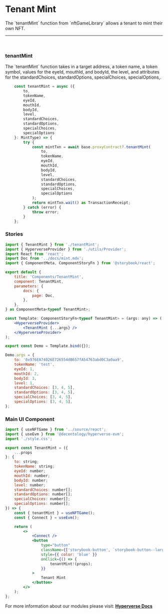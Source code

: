 # Tenant Mint
<p> The `tenantMint` function from `nftGameLibrary` allows a tenant to mint their own NFT. </p>

---

<br>

### tenantMint

<p> The `tenantMint` function takes in a target address, a token name, a token symbol, values for the eyeId, mouthId, and bodyId, the level, and attributes for the standardChoices, standardOptions, specialChoices, specialOptions,. </p>

```jsx
	const tenantMint = async ({
		to,
		tokenName,
		eyeId,
		mouthId,
		bodyId,
		level,
		standardChoices,
		standardOptions,
		specialChoices,
		specialOptions
	}: MintType) => {
		try {
			const mintTxn = await base.proxyContract?.tenantMint(
				to,
				tokenName,
				eyeId,
				mouthId,
				bodyId,
				level,
				standardChoices,
				standardOptions,
				specialChoices,
				specialOptions
			);
			return mintTxn.wait() as TransactionReceipt;
		} catch (error) {
			throw error;
		}
	};
```

### Stories

```jsx
import { TenantMint } from './tenantMint';
import { HyperverseProvider } from './utils/Provider';
import React from 'react';
import Doc from '../docs/mint.mdx';
import { ComponentMeta, ComponentStoryFn } from '@storybook/react';

export default {
	title: 'Components/TenantMint',
	component: TenantMint,
	parameters: {
		docs: {
			page: Doc,
		},
	},
} as ComponentMeta<typeof TenantMint>;

const Template: ComponentStoryFn<typeof TenantMint> = (args: any) => (
	<HyperverseProvider>
		<TenantMint {...args} />
	</HyperverseProvider>
);

export const Demo = Template.bind({});

Demo.args = {
	to: '0x976EA74026E726554dB657fA54763abd0C3a0aa9',
	tokenName: 'test',
	eyeId: 1,
	mouthId: 2,
	bodyId: 3,
	level: 1,
	standardChoices: [3, 4, 5],
	standardOptions: [3, 4, 5],
	specialChoices: [3, 4, 5],
	specialOptions: [3, 4, 5],
};
```

### Main UI Component

```jsx
import { useNFTGame } from '../source/react';
import { useEvm } from '@decentology/hyperverse-evm';
import './style.css';

export const TenantMint = ({
	...props
}: {
	to: string;
	tokenName: string;
	eyeId: number;
	mouthId: number;
	bodyId: number;
	level: number;
	standardChoices: number[];
	standardOptions: number[];
	specialChoices: number[];
	specialOptions: number[];
}) => {
	const { tenantMint } = useNFTGame();
	const { Connect } = useEvm();

	return (
		<>
			<Connect />
			<button
				type="button"
				className={['storybook-button', `storybook-button--large`].join(' ')}
				style={{ color: 'blue' }}
				onClick={() => {
					tenantMint!(props);
				}}
			>
				Tenant Mint
			</button>
		</>
	);
};
```

For more information about our modules please visit: [**Hyperverse Docs**](docs.hyperverse.dev)
